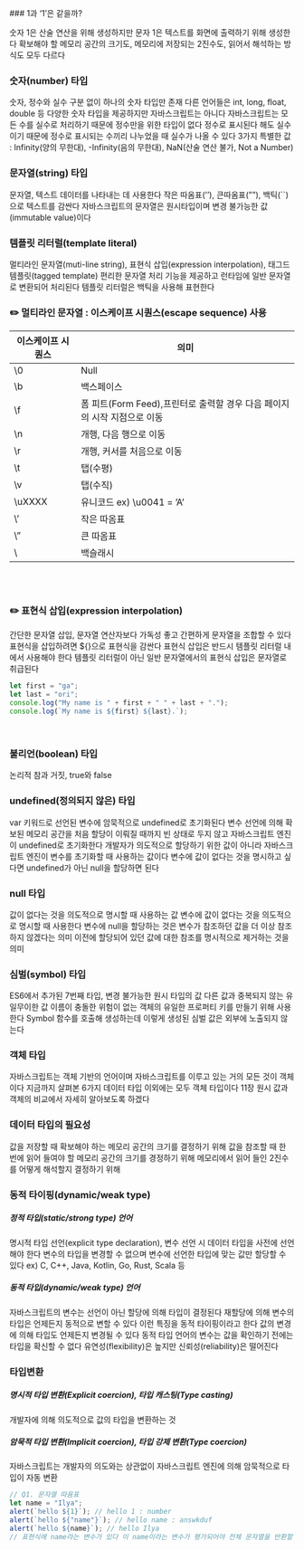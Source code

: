 ### 1과 ‘1’은 같을까?

숫자 1은 산술 연산을 위해 생성하지만 문자 1은 텍스트를 화면에 출력하기 위해 생성한다
확보해야 할 메모리 공간의 크기도, 메모리에 저장되는 2진수도, 읽어서 해석하는 방식도 모두 다르다
<br />

### 숫자(number) 타입

숫자, 정수와 실수 구분 없이 하나의 숫자 타입만 존재
다른 언어들은 int, long, float, double 등 다양한 숫자 타입을 제공하지만 자바스크립트는 아니다
자바스크립트는 모든 수를 실수로 처리하기 때문에 정수만을 위한 타입이 없다
정수로 표시된다 해도 실수이기 때문에 정수로 표시되는 수끼리 나누었을 때 실수가 나올 수 있다
3가지 특별한 값 : Infinity(양의 무한대), -Infinity(음의 무한대), NaN(산술 연산 불가, Not a Number)
<br />

### 문자열(string) 타입

문자열, 텍스트 데이터를 나타내는 데 사용한다
작은 따옴표(’’), 큰따옴표(””), 백틱(``)으로 텍스트를 감싼다
자바스크립트의 문자열은 원시타입이며 변경 불가능한 값(immutable value)이다
<br />

### 템플릿 리터럴(template literal)

멀티라인 문자열(muti-line string), 표현식 삽입(expression interpolation), 태그드 템플릿(tagged template)
편리한 문자열 처리 기능을 제공하고 런타임에 일반 문자열로 변환되어 처리된다
템플릿 리터럴은 백틱을 사용해 표현한다
<br />

### ✏️ 멀티라인 문자열 : 이스케이프 시퀀스(escape sequence) 사용

| 이스케이프 시퀀스 | 의미                                                                     |
| ----------------- | ------------------------------------------------------------------------ |
| \0                | Null                                                                     |
| \b                | 백스페이스                                                               |
| \f                | 폼 피트(Form Feed),프린터로 출력할 경우 다음 페이지의 시작 지점으로 이동 |
| \n                | 개행, 다음 행으로 이동                                                   |
| \r                | 개행, 커서를 처음으로 이동                                               |
| \t                | 탭(수평)                                                                 |
| \v                | 탭(수직)                                                                 |
| \uXXXX            | 유니코드 ex) \u0041 = ’A’                                                |
| \’                | 작은 따옴표                                                              |
| \”                | 큰 따옴표                                                                |
| \\                | 백슬래시                                                                 |

<br />
<br />

### ✏️ 표현식 삽입(expression interpolation)

간단한 문자열 삽입, 문자열 연산자보다 가독성 좋고 간편하게 문자열을 조합할 수 있다
표현식을 삽입하려면 ${}으로 표현식을 감싼다
표현식 삽입은 반드시 템플릿 리터럴 내에서 사용해야 한다
템플릿 리터럴이 아닌 일반 문자열에서의 표현식 삽입은 문자열로 취급된다

```jsx
let first = "ga";
let last = "ori";
console.log("My name is " + first + " " + last + ".");
console.log(`My name is ${first} ${last}.`);
```

<br />

### 불리언(boolean) 타입

논리적 참과 거짓, true와 false
<br />

### undefined(정의되지 않은) 타입

var 키워드로 선언된 변수에 암묵적으로 undefined로 초기화된다
변수 선언에 의해 확보된 메모리 공간을 처음 할당이 이뤄질 때까지 빈 상태로 두지 않고 자바스크립트 엔진이 undefined로 초기화한다
개발자가 의도적으로 할당하기 위한 값이 아니라 자바스크립트 엔진이 변수를 초기화할 때 사용하는 값이다
변수에 값이 없다는 것을 명시하고 싶다면 undefined가 아닌 null을 할당하면 된다
<br />

### null 타입

값이 없다는 것을 의도적으로 명시할 때 사용하는 값
변수에 값이 없다는 것을 의도적으로 명시할 때 사용한다
변수에 null을 할당하는 것은 변수가 참조하던 값을 더 이상 참조하지 않겠다는 의미
이전에 할당되어 있던 값에 대한 참조를 명시적으로 제거하는 것을 의미
<br />

### 심벌(symbol) 타입

ES6에서 추가된 7번째 타입, 변경 불가능한 원시 타입의 값
다른 값과 중복되지 않는 유일무이한 값
이름이 충돌한 위험이 없는 객체의 유일한 프로퍼티 키를 만들기 위해 사용한다
Symbol 함수를 호출해 생성하는데 이렇게 생성된 심벌 값은 외부에 노출되지 않는다
<br />

### 객체 타입

자바스크립트는 객체 기반의 언어이며 자바스크립트를 이루고 있는 거의 모든 것이 객체이다
지금까지 살펴본 6가지 데이터 타입 이외에는 모두 객체 타입이다
11장 원시 값과 객체의 비교에서 자세히 알아보도록 하겠다
<br />

### 데이터 타입의 필요성

값을 저장할 때 확보해야 하는 메모리 공간의 크기를 결정하기 위해
값을 참조할 때 한 번에 읽어 들여야 할 메모리 공간의 크기를 경정하기 위해
메모리에서 읽어 들인 2진수를 어떻게 해석할지 결정하기 위해
<br />

### 동적 타이핑(dynamic/weak type)

##### 정적 타입(static/strong type) 언어

명시적 타입 선언(explicit type declaration), 변수 선언 시 데이터 타입을 사전에 선언해야 한다
변수의 타입을 변경할 수 없으며 변수에 선언한 타입에 맞는 값만 할당할 수 있다
ex) C, C++, Java, Kotlin, Go, Rust, Scala 등
<br />

##### 동적 타입(dynamic/weak type) 언어

자바스크립트의 변수는 선언이 아닌 할당에 의해 타입이 결정된다
재할당에 의해 변수의 타입은 언제든지 동적으로 변할 수 있다
이런 특징을 동적 타이핑이라고 한다
값의 변경에 의해 타입도 언제든지 변경될 수 있다
동적 타입 언어의 변수는 값을 확인하기 전에는 타입을 확신할 수 없다
유연성(flexibility)은 높지만 신뢰성(reliability)은 떨어진다
<br />

### 타입변환

##### 명시적 타입 변환(Explicit coercion), 타입 캐스팅(Type casting)

개발자에 의해 의도적으로 값의 타입을 변환하는 것
<br />

##### 암묵적 타입 변환(Implicit coercion), 타입 강제 변환(Type coercion)

자바스크립트는 개발자의 의도와는 상관없이 자바스크립트 엔진에 의해 암묵적으로 타입이 자동 변환

```jsx
// Q1. 문자열 따옴표
let name = "Ilya";
alert(`hello ${1}`); // hello 1 : number
alert(`hello ${"name"}`); // hello name : answkduf
alert(`hello ${name}`); // hello Ilya
// 표현식에 name라는 변수가 있다 이 name이라는 변수가 평가되어야 전체 문자열을 반환할 수 있다
```
